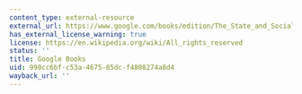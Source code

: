```yaml
---
content_type: external-resource
external_url: https://www.google.com/books/edition/The_State_and_Social_Transformation_in_T/0fz_AwAAQBAJ?hl=en&gbpv=1
has_external_license_warning: true
license: https://en.wikipedia.org/wiki/All_rights_reserved
status: ''
title: Google Books
uid: 990cc6bf-c53a-4675-85dc-f4808274a8d4
wayback_url: ''
---
```

